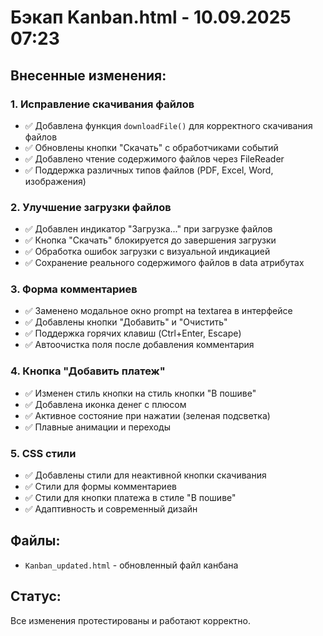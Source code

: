 # Бэкап Kanban.html - 10.09.2025 07:23

## Внесенные изменения:

### 1. Исправление скачивания файлов
- ✅ Добавлена функция `downloadFile()` для корректного скачивания файлов
- ✅ Обновлены кнопки "Скачать" с обработчиками событий
- ✅ Добавлено чтение содержимого файлов через FileReader
- ✅ Поддержка различных типов файлов (PDF, Excel, Word, изображения)

### 2. Улучшение загрузки файлов
- ✅ Добавлен индикатор "Загрузка..." при загрузке файлов
- ✅ Кнопка "Скачать" блокируется до завершения загрузки
- ✅ Обработка ошибок загрузки с визуальной индикацией
- ✅ Сохранение реального содержимого файлов в data атрибутах

### 3. Форма комментариев
- ✅ Заменено модальное окно prompt на textarea в интерфейсе
- ✅ Добавлены кнопки "Добавить" и "Очистить"
- ✅ Поддержка горячих клавиш (Ctrl+Enter, Escape)
- ✅ Автоочистка поля после добавления комментария

### 4. Кнопка "Добавить платеж"
- ✅ Изменен стиль кнопки на стиль кнопки "В пошиве"
- ✅ Добавлена иконка денег с плюсом
- ✅ Активное состояние при нажатии (зеленая подсветка)
- ✅ Плавные анимации и переходы

### 5. CSS стили
- ✅ Добавлены стили для неактивной кнопки скачивания
- ✅ Стили для формы комментариев
- ✅ Стили для кнопки платежа в стиле "В пошиве"
- ✅ Адаптивность и современный дизайн

## Файлы:
- `Kanban_updated.html` - обновленный файл канбана

## Статус:
Все изменения протестированы и работают корректно.
